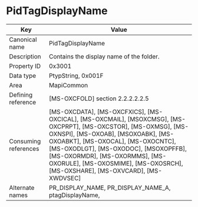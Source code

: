 # PidTagDisplayName

| Key | Value |
|---|---|
| Canonical name | PidTagDisplayName |
| Description | Contains the display name of the folder. |
| Property ID | 0x3001 |
| Data type | PtypString, 0x001F |
| Area | MapiCommon |
| Defining reference | [MS-OXCFOLD] section 2.2.2.2.2.5 |
| Consuming references | [MS-OXCDATA], [MS-OXCFXICS], [MS-OXCICAL], [MS-OXCMAIL], [MSOXCMSG], [MS-OXCPRPT], [MS-OXCSTOR], [MS-OXMSG], [MS-OXNSPI], [MS-OXOAB], [MSOXOABK], [MS-OXOABKT], [MS-OXOCAL], [MS-OXOCNTC], [MS-OXODLGT], [MS-OXODOC], [MSOXOPFFB], [MS-OXORMDR], [MS-OXORMMS], [MS-OXORULE], [MS-OXOSMIME], [MS-OXOSRCH], [MS-OXSHARE], [MS-OXVCARD], [MS-XWDVSEC] |
| Alternate names | PR_DISPLAY_NAME, PR_DISPLAY_NAME_A, ptagDisplayName, |
